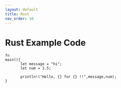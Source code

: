 ```yaml
---
layout: default
title: Rust
nav_order: 10
---
```


# Rust Example Code

```
fn
main(){
       let message = "hi";
       let num = 1.5;

       println!("Hello, {} for {} !!",message,num);
}
```
